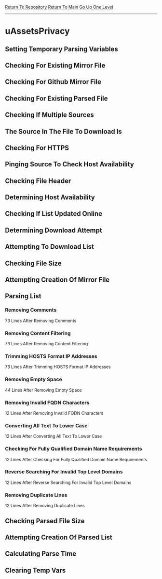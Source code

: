 [Return To Repository](https://github.com/deathbybandaid/piholeparser/)
[Return To Main](https://github.com/deathbybandaid/piholeparser/blob/master/RecentRunLogs/Mainlog.md)
[Go Up One Level](https://github.com/deathbybandaid/piholeparser/blob/master/RecentRunLogs/TopLevelScripts/30-Processing-External-Blacklists.md)
____________________________________
# uAssetsPrivacy
## Setting Temporary Parsing Variables
## Checking For Existing Mirror File
## Checking For Github Mirror File
## Checking For Existing Parsed File
## Checking If Multiple Sources
## The Source In The File To Download Is
## Checking For HTTPS
## Pinging Source To Check Host Availability
## Checking File Header
## Determining Host Availability
## Checking If List Updated Online
## Determining Download Attempt
## Attempting To Download List
## Checking File Size
## Attempting Creation Of Mirror File
## Parsing List
### Removing Comments
73 Lines After Removing Comments
### Removing Content Filtering
73 Lines After Removing Content Filtering
### Trimming HOSTS Format IP Addresses
73 Lines After Trimming HOSTS Format IP Addresses
### Removing Empty Space
44 Lines After Removing Empty Space
### Removing Invalid FQDN Characters
12 Lines After Removing Invalid FQDN Characters
### Converting All Text To Lower Case
12 Lines After Converting All Text To Lower Case
### Checking For Fully Qualified Domain Name Requirements
12 Lines After Checking For Fully Qualified Domain Name Requirements
### Reverse Searching For Invalid Top Level Domains
12 Lines After Reverse Searching For Invalid Top Level Domains
### Removing Duplicate Lines
12 Lines After Removing Duplicate Lines
## Checking Parsed File Size
## Attempting Creation Of Parsed List
## Calculating Parse Time
## Clearing Temp Vars
